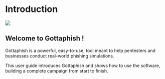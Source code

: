 # Introduction

![](https://raw.github.com/jordan-wright/gophish/master/static/images/gophish\_purple.png)

## Welcome to Gottaphish !

Gottaphish is a powerful, easy-to-use, tool meant to help pentesters and businesses conduct real-world phishing simulations.

This user guide introduces Gottaphish and shows how to use the software, building a complete campaign from start to finish.
